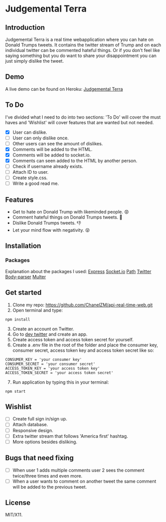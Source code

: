 # Judgemental Terra
## Introduction
Judgemental Terra is a real time webapplication where you can hate on Donald Trumps tweets. It contains the twitter stream of Trump and on each individual twitter can be commented hateful things. Or if you don't feel like saying something but you do want to share your disappointment you can just simply dislike the tweet.

## Demo
A live demo can be found on Heroku:
[Judgemental Terra](https://api-real-time-web.herokuapp.com/)

## To Do
I've divided what I need to do into two sections: 'To Do' will cover the must haves and 'Wishlist' will cover features that are wanted but not needed.

- [x] User can dislike.
- [ ] User can only dislike once.
- [ ] Other users can see the amount of dislikes.
- [x] Comments will be added to the HTML.
- [x] Comments will be added to socket.io.
- [x] Comments can seen added to the HTML by another person.
- [ ] Check if username already exists.
- [ ] Attach ID to user.
- [ ] Create style.css.
- [ ] Write a good read me.

## Features
- Get to hate on Donald Trump with likeminded people. :rage:
- Comment hateful things on Donald Trumps tweets. :speech_balloon:
- Dislike Donald Trumps tweets. :thumbsdown:
- Let your mind flow with negativity. :stuck_out_tongue_closed_eyes:

## Installation
### Packages
Explanation about the packages I used:
[Express](https://www.npmjs.com/package/express)
[Socket.io](https://www.npmjs.com/package/socket.io)
[Path](https://nodejs.org/api/path.html)
[Twitter](https://www.npmjs.com/package/twitter)
[Body-parser](https://www.npmjs.com/package/body-parser)
[Multer](https://www.npmjs.com/package/multer)

## Get started
1. Clone my repo: https://github.com/ChanelZM/api-real-time-web.git
2. Open terminal and type:
```
npm install
```
3. Create an account on Twitter.
4. Go to [dev twitter](https://dev.twitter.com/) and create an app.
5. Create access token and access token secret for yourself.
6. Create a .env file in the root of the folder and place the consumer key, consumer secret, access token key and access token secret like so:
```
CONSUMER_KEY = 'your consumer key'
CONSUMER_SECRET = 'your consumer secret'
ACCESS_TOKEN_KEY = 'your access token key'
ACCESS_TOKEN_SECRET = 'your access token secret'
```
7. Run application by typing this in your terminal:
```
npm start
```

## Wishlist
- [ ] Create full sign in/sign up.
- [ ] Attach database.
- [ ] Responsive design.
- [ ] Extra twitter stream that follows 'America first' hashtag.
- [ ] More options besides disliking.

## Bugs that need fixing
- [ ] When user 1 adds multiple comments user 2 sees the comment twice/three times and even more.
- [ ] When a user wants to comment on another tweet the same comment will be added to the previous tweet.

## License
MIT/X11.

